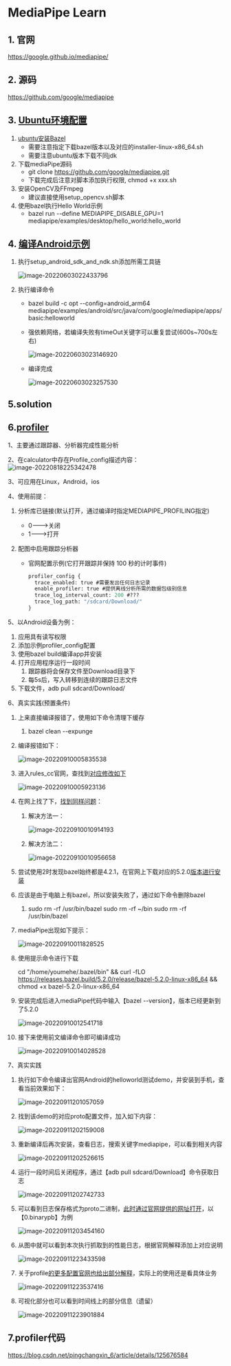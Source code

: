 # MediaPipe Learn

## 1. 官网

https://google.github.io/mediapipe/

## 2. 源码

https://github.com/google/mediapipe

## 3. [Ubuntu环境配置](https://google.github.io/mediapipe/getting_started/install.html#installing-on-debian-and-ubuntu)

1. [ubuntu安装Bazel](https://bazel.build/install/ubuntu#run-installer)
   - 需要注意指定下载bazel版本以及对应的installer-linux-x86_64.sh
   - 需要注意ubuntu版本下载不同jdk
2. 下载mediaPipe源码
   - git clone https://github.com/google/mediapipe.git
   - 下载完成后注意对脚本添加执行权限, chmod +x  xxx.sh
3. 安装OpenCV及FFmpeg
   - 建议直接使用setup_opencv.sh脚本
4. 使用bazel执行Hello World示例
   - bazel run --define MEDIAPIPE_DISABLE_GPU=1 mediapipe/examples/desktop/hello_world:hello_world

## 4. [编译Android示例](https://google.github.io/mediapipe/getting_started/hello_world_android.html)

1. 执行setup_android_sdk_and_ndk.sh添加所需工具链

   ![image-20220603022433796](pipeLearn.assets/image-20220603022433796.png)

2. 执行编译命令

   - bazel build -c opt --config=android_arm64 mediapipe/examples/android/src/java/com/google/mediapipe/apps/basic:helloworld

   - 强依赖网络，若编译失败有timeOut关键字可以重复尝试(600s~700s左右)

     ![image-20220603023146920](pipeLearn.assets/image-20220603023146920.png)

   - 编译完成

     ![image-20220603023257530](pipeLearn.assets/image-20220603023257530.png)



## 5.solution

## 6.[profiler](https://google.github.io/mediapipe/tools/tracing_and_profiling.html)

1、主要通过跟踪器、分析器完成性能分析

2、在calculator中存在Profile_config描述内容：![image-20220818225342478](pipeLearn.assets/image-20220818225342478.png)

3、可应用在Linux，Android，ios

4、使用前提：

1. 分析库已链接(默认打开，通过编译时指定MEDIAPIPE_PROFILING指定)

   - 0--->关闭
   - 1--->打开

2. 配图中启用跟踪分析器

   - 官网配置示例(它打开跟踪并保持 100 秒的计时事件)

     ```protobuf
     profiler_config {
       trace_enabled: true #需要发出任何日志记录
       enable_profiler: true #提供离线分析所需的数据包级别信息
       trace_log_interval_count: 200 #???
       trace_log_path: "/sdcard/Download/"
     }
     ```

5、以Android设备为例：

1. 应用具有读写权限
2. 添加示例profiler_config配置
3. 使用bazel build编译app并安装
4. 打开应用程序运行一段时间
   1. 跟踪器将会保存文件至Download目录下
   2. 每5s后，写入转移到连续的跟踪日志文件
5. 下载文件，adb pull sdcard/Download/

6、真实实践(预置条件)

1. 上来直接编译报错了，使用如下命令清理下缓存
   1. bazel clean --expunge
   
2. 编译报错如下：

   ![image-20220910005835538](pipeLearn.assets/image-20220910005835538.png)

3. 进入rules_cc官网，查找到[对应修改如下](https://github.com/bazelbuild/rules_cc/blame/main/cc/private/rules_impl/compiler_flag.bzl)

   ![image-20220910005923136](pipeLearn.assets/image-20220910005923136.png)

4. 在网上找了下，[找到同样问题](https://github.com/google/mediapipe/issues/3457)：

   1. 解决方法一：

      ![image-20220910010914193](pipeLearn.assets/image-20220910010914193.png)

   2. 解决方法二：

      ![image-20220910010956658](pipeLearn.assets/image-20220910010956658.png)

5. 尝试使用2时发现bazel始终都是4.2.1，在官网上下载对应的5.2.0[版本进行安装](https://github.com/bazelbuild/bazel/releases?page=2)

6. 应该是由于电脑上有bazel，所以安装失败了，通过如下命令删除bazel

   1. sudo rm -rf /usr/bin/bazel
      sudo rm -rf ~/bin
      sudo rm -rf /usr/bin/bazel

7. mediaPipe出现如下提示：

   ![image-20220910011828525](pipeLearn.assets/image-20220910011828525.png)

8. 使用提示命令进行下载

   cd "/home/youmehe/.bazel/bin" && curl -fLO https://releases.bazel.build/5.2.0/release/bazel-5.2.0-linux-x86_64 && chmod +x bazel-5.2.0-linux-x86_64

9. 安装完成后进入mediaPipe代码中输入【bazel --version】，版本已经更新到了5.2.0

   ![image-20220910012541718](pipeLearn.assets/image-20220910012541718.png)

10. 接下来使用前文编译命令即可编译成功

    ![image-20220910014028528](pipeLearn.assets/image-20220910014028528.png)

7、真实实践

1. 执行如下命令编译出官网Android的helloworld测试demo，并安装到手机，查看当前效果如下：

   ![image-20220911201057059](pipeLearn.assets/image-20220911201057059.png)

2. 找到该demo的对应proto配置文件，加入如下内容：

   ![image-20220911202159008](pipeLearn.assets/image-20220911202159008.png)

3. 重新编译后再次安装，查看日志，搜索关键字mediapipe，可以看到相关内容

   ![image-20220911202526615](pipeLearn.assets/image-20220911202526615.png)

4. 运行一段时间后关闭程序，通过【adb pull sdcard/Download】命令获取日志

   ![image-20220911202742733](pipeLearn.assets/image-20220911202742733.png)

5. 可以看到日志保存格式为proto二进制，[此时通过官网提供的网址打开](https://viz.mediapipe.dev/)，以【0.binarypb】为例

   ![image-20220911203454160](pipeLearn.assets/image-20220911203454160.png)

6. 从图中就可以看到本次执行抓取到的性能日志，根据官网解释添加上对应说明

   ![image-20220911223433598](pipeLearn.assets/image-20220911223433598.png)

7. 关于profile[的更多配置官网也给出部分解释](https://google.github.io/mediapipe/tools/tracing_and_profiling.html#profiler-configuration)，实际上的使用还是看具体业务

   ![image-20220911223537416](pipeLearn.assets/image-20220911223537416.png)

8. 可视化部分也可以看到时间线上的部分信息（遗留）

   ![image-20220911223901884](pipeLearn.assets/image-20220911223901884.png)

## 7.profiler代码









https://blog.csdn.net/pingchangxin_6/article/details/125676584
